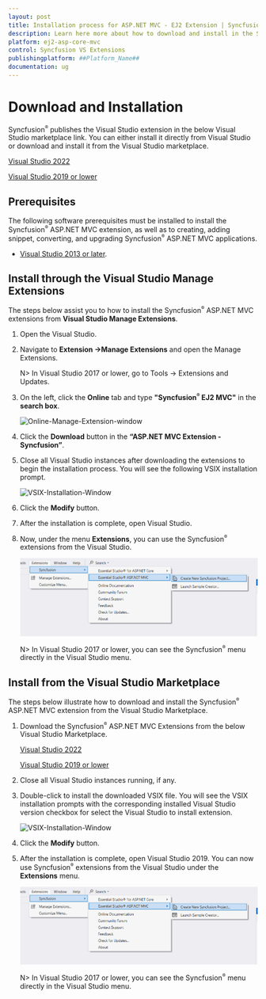 ```yaml
---
layout: post
title: Installation process for ASP.NET MVC - EJ2 Extension | Syncfusion
description: Learn here more about how to download and install in the Syncfusion ASP.NET MVC Extension for Visual Studio and much more.
platform: ej2-asp-core-mvc
control: Syncfusion VS Extensions
publishingplatform: ##Platform_Name##
documentation: ug
---
```


# Download and Installation

Syncfusion<sup style="font-size:70%">&reg;</sup> publishes the Visual Studio extension in the below Visual Studio marketplace link. You can either install it directly from Visual Studio or download and install it from the Visual Studio marketplace.

[Visual Studio 2022](https://marketplace.visualstudio.com/items?itemName=SyncfusionInc.ASPNETMVCVSExtensions)

[Visual Studio 2019 or lower](https://marketplace.visualstudio.com/items?itemName=SyncfusionInc.ASPNETMVCExtensions)

## Prerequisites

The following software prerequisites must be installed to install the Syncfusion<sup style="font-size:70%">&reg;</sup> ASP.NET MVC extension, as well as to creating, adding snippet, converting, and upgrading Syncfusion<sup style="font-size:70%">&reg;</sup> ASP.NET MVC applications.

* [Visual Studio 2013 or later](https://visualstudio.microsoft.com/downloads).

## Install through the Visual Studio Manage Extensions

The steps below assist you to how to install the Syncfusion<sup style="font-size:70%">&reg;</sup> ASP.NET MVC extensions from **Visual Studio Manage Extensions**.

1. Open the Visual Studio.

2. Navigate to **Extension ->Manage Extensions** and open the Manage Extensions.

    N> In Visual Studio 2017 or lower, go to Tools -> Extensions and Updates.

3. On the left, click the **Online** tab and type **"Syncfusion<sup style="font-size:70%">&reg;</sup> EJ2 MVC"** in the **search box**.

    ![Online-Manage-Extension-window](images/OnlineExtension.png)

4. Click the **Download** button in the **“ASP.NET MVC Extension - Syncfusion”**.

5. Close all Visual Studio instances after downloading the extensions to begin the installation process. You will see the following VSIX installation prompt.

    ![VSIX-Installation-Window](images/InstallUpdatedVersion.png)

6. Click the **Modify** button.

7. After the installation is complete, open Visual Studio.

8. Now, under the menu **Extensions**, you can use the Syncfusion<sup style="font-size:70%">&reg;</sup> extensions from the Visual Studio.

    ![SyncfusionMenu](images/SyncfusionMenu.png)

    N> In Visual Studio 2017 or lower, you can see the Syncfusion<sup style="font-size:70%">&reg;</sup> menu directly in the Visual Studio menu.

## Install from the Visual Studio Marketplace

The steps below illustrate how to download and install the Syncfusion<sup style="font-size:70%">&reg;</sup> ASP.NET MVC extension from the Visual Studio Marketplace.

1. Download the Syncfusion<sup style="font-size:70%">&reg;</sup> ASP.NET MVC Extensions from the below Visual Studio Marketplace.

    [Visual Studio 2022](https://marketplace.visualstudio.com/items?itemName=SyncfusionInc.ASPNETMVCVSExtensions)

    [Visual Studio 2019 or lower](https://marketplace.visualstudio.com/items?itemName=SyncfusionInc.ASPNETMVCExtensions)

2. Close all Visual Studio instances running, if any.

3. Double-click to install the downloaded VSIX file. You will see the VSIX installation prompts with the corresponding installed Visual Studio version checkbox for select the Visual Studio to install extension.

    ![VSIX-Installation-Window](images/InstallVSIX.png)

4. Click the **Modify** button.

5. After the installation is complete, open Visual Studio 2019. You can now use Syncfusion<sup style="font-size:70%">&reg;</sup> extensions from the Visual Studio under the **Extensions** menu.

     ![SyncfusionMenu](images/SyncfusionMenu.png)

     N> In Visual Studio 2017 or lower, you can see the Syncfusion<sup style="font-size:70%">&reg;</sup> menu directly in the Visual Studio menu.